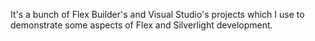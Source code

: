 It's a bunch of Flex Builder's and Visual Studio's projects which I use to demonstrate some aspects of Flex and Silverlight development.